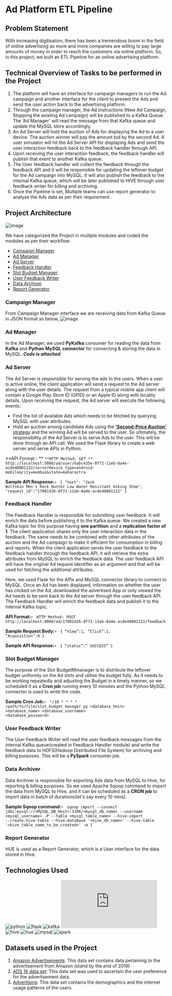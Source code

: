 # Ad Platform ETL Pipeline

## Problem Statement
With increasing digitisation, there has been a tremendous boom in the field of online advertising as more and more companies are willing to pay large amounts of money in order to reach the customers via online platform. So, in this project, we built an ETL Pipeline for an online advertising platform.

## Technical Overview of Tasks to be performed in the Project
1. The platform will have an interface for campaign managers to run the Ad campaign and another interface for the client to present the Ads and send the user action back to the advertising platform.
2. Through the campaign manager, the Ad instructions (New Ad Campaign, Stopping the existing Ad campaign) will be published to a Kafka Queue. The ‘Ad Manager’ will read the message from that Kafka queue and update the MySQL store accordingly.
3. An Ad Server will hold the auction of Ads for displaying the Ad to a user device. The auction winner will pay the amount bid by the second Ad. A user simulator will hit the Ad Server API for displaying Ads and send the user interaction feedback back to the feedback handler through API.
4. Upon receiving the user interaction feedback, the feedback handler will publish that event to another Kafka queue.
5. The User feedback handler will collect the feedback through the feedback API and it will be responsible for updating the leftover budget for the Ad campaign into MySQL. It will also publish the feedback to the internal Kafka queue, which will be later published to HIVE through user feedback writer for billing and archiving.
6. Once the Pipeline is set, Multiple teams can use report generator to analyse the Ads data as per their requirement.

## Project Architecture
![image](https://user-images.githubusercontent.com/19205616/120000734-c306ef80-bff0-11eb-8173-b5615aaa75d8.png)

We have categorized the Project in multiple modules and coded the modules as per their workflow:
 - [Campaign Manager](#Campaign-Manager)
 - [Ad Manager](#Ad-Manager)
 - [Ad Server](#Ad-Server)
 - [Feedback Handler](#Feedback-Handler)
 - [Slot Budget Manager](#Slot-Budget-Manager)
 - [User Feedback Writer](#User-Feedback-Writer)
 - [Data Archiver](#Data-Archiver)
 - [Report Generator](#Report-Generator)

### Campaign Manager
From Campaign Manager interface we are receiving data from Kafka Queue in JSON format as below,
![image](https://user-images.githubusercontent.com/19205616/120003601-88528680-bff3-11eb-8223-b96aad0b7315.png)

### Ad Manager
In the Ad Manager, we used **PyKafka** consumer for reading the data from **Kafka** and **Python MySQL connector** for connecting & storing the data in MySQL.
**_Code is attached_**

### Ad Server
The Ad Server is responsible for serving the ads to the users. When a user is active online, the client application will send a request to the Ad server along with the user details. The request from a typical mobile app client will contain a Google Play Store ID (GPID) or an Apple ID along with locality details. Upon receiving the request, the Ad server will execute the following events:
  - Find the list of available Ads which needs to be fetched by querying MySQL with user attributes.
  - Hold an auction among candidate Ads using the [**‘Second-Price Auction’** strategy](https://www.inmobi.com/blog/2018/10/24/what-is-a-second-price-auction-and-how-does-it-work-video) and the winning Ad will be served to the user.
So ultimately, the responsibility of the Ad Server is to serve Ads to the user. This will be done through an API call. We used the Flask library to create a web server and serve APIs in Python.

**API Format:- **
<code>**HTTP Method: GET **
 http://localhost:5000/ad/user/6abc435e-0f72-11eb-8a4e-acde48001122/serve?device_type=android-mobile&city=mumbai&state=maharastra
</code>

**Sample API Response:-**
<code>
 {
         "text": "Jack Wolfskin Men's Rock Hunter Low Water
         Resistant Hiking Shoe",
         "request_id":"17001d26-0f72-11eb-8a4e-acde48001122"
}
 </code>

### Feedback Handler
The Feedback Handler is responsible for submitting user feedback. It will enrich the data before publishing it to the Kafka queue. We created a new Kafka topic for this purpose having **one partition** and a **replication factor of 1**.
The client application shares only the user interaction data in the feedback. The same needs to be combined with other attributes of the auction and the Ad campaign to make it efficient for consumption in billing and reports. When the client application sends the user feedback to the feedback handler through the feedback API, it will retrieve the extra attributes from MySQL to enrich the feedback data. The user feedback API will have the original Ad request identifier as an argument and that will be used for fetching the additional attributes.

Here, we used Flask for the APIs and MySQL connector library to connect to MySQL.
Once an Ad has been displayed, information on whether the user has clicked on the Ad, downloaded the advertised App or only viewed the Ad needs to be sent back to the Ad server through the user feedback API. The Feedback Handler will enrich the feedback data and publish it to the internal Kafka topic.

**API Format:-**
<code>
 HTTP Method: POST
 http://localhost:8000/ad/17001d26-0f72-11eb-8a4e-acde48001122/feedback
</code>

**Sample Request Body:-**
<code>
 {
     “View”:1,
     “Click”:1,
     “Acquisition”:0
 }
 </code>

**Sample API Response:-**
<code>
 {
    “status”:” SUCCESS”
 }
 </code>

### Slot Budget Manager
The purpose of the Slot BudgetMmanager is to distribute the leftover budget uniformly on the Ad slots and utilise the budget fully. As it needs to be working repeatedly and adjusting the Budget in a timely manner, so we scheduled it as a **Cron job** running every 10 minutes and the Python MySQL connector is used to write the code.

**Sample Cron Job:-**
<code>
*/10 * * * * /path/to/file/slot_budget_manager.py <database_host> <database_name> <database_username> <database_password>
</code>

### User Feedback Writer
The User Feedback Writer will read the user feedback messages from the internal Kafka queue(created in Feedback Handler module) and write the feedback data to HDFS(Hadoop Distributed File System) for archiving and billing purposes. This will be a **PySpark** consumer job.

### Data Archiver
Data Archiver is responsible for exporting Ads data from MySQL to Hive, for reporting & billing purposes. So we used Apache Sqoop command to import the data from MySQL to Hive, and it can be scheduled as a **CRON job** to import data in batch of durations(let's say every 10 mins).

**Sample Sqoop command:-**
<code>
sqoop import --connect jdbc:mysql://<MySQL_DB_Host>:3306/<mysql_db_name> --username <mysql_username> -P --table <mysql_table_name> --hive-import --create-hive-table --hive-database '<hive_db_name>' --hive-table '<hive_table_name_to_be_created>' -m 1
</code>

### Report Generator
HUE is used as a Report Generator, which is a User interface for the data stored in Hive.

## Technologies Used

![[python](https://user-images.githubusercontent.com/19205616/120016258-fdc55380-c001-11eb-81aa-bc0844797774.jpg)](https://www.python.org/)
![[flask](https://user-images.githubusercontent.com/19205616/120016293-0e75c980-c002-11eb-9994-cf6994bbc881.jpg)](https://flask.palletsprojects.com/en/2.0.x/)
![[kafka](https://user-images.githubusercontent.com/19205616/120016312-13d31400-c002-11eb-80cb-0f0ed694e36e.jpg)](https://kafka.apache.org/)
![[hdfs](https://user-images.githubusercontent.com/19205616/120016328-1897c800-c002-11eb-9f80-165c956f994c.jpg)](https://hadoop.apache.org/docs/r1.2.1/hdfs_design.html)
![[hive](https://user-images.githubusercontent.com/19205616/120016347-1c2b4f00-c002-11eb-9fa6-d8e58d621af1.jpg)](https://hive.apache.org/)
![[hue](https://user-images.githubusercontent.com/19205616/120016352-1e8da900-c002-11eb-89ac-7f60975eec86.jpg)](https://gethue.com/)
![[mysql](https://user-images.githubusercontent.com/19205616/120016359-20f00300-c002-11eb-8d4d-c5da216dc5c8.jpg)](https://www.mysql.com/)
![[spark](https://user-images.githubusercontent.com/19205616/120016456-4250ef00-c002-11eb-8b6e-373569a503b5.png)](https://spark.apache.org/)

## Datasets used in the Project
1. [Amazon Advertisements](https://www.kaggle.com/sachsene/amazons-advertisements): This data set contains data pertaining to the advertisement from Amazon (stand by the end of 2019)
2. [ADS 16 data set](https://www.kaggle.com/groffo/ads16-dataset): This data set was used to ascertain the user preference for the advertisement data. 
3. [Advertising](https://www.kaggle.com/tbyrnes/advertising): This data set contains the demographics and the internet usage patterns of the users.
